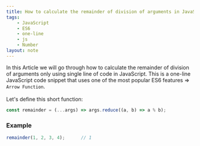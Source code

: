 ```yaml
---
title: How to calculate the remainder of division of arguments in JavaScript
tags:
    - JavaScript
    - ES6
    - one-line
    - js
    - Number
layout: note
---
```




In this Article we will go through how to calculate the remainder of division of arguments only using single line of code in JavaScript.
This is a one-line JavaScript code snippet that uses one of the most popular ES6 features => `Arrow Function`.
<br/>
<br/>
Let's define this short function:

```js {.wrap}
const remainder = (...args) => args.reduce((a, b) => a % b);
```

### Example

```js {.wrap}
remainder(1, 2, 3, 4);      // 1
```